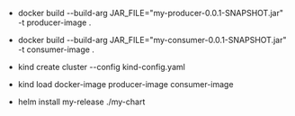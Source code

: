 - docker build --build-arg JAR_FILE="my-producer-0.0.1-SNAPSHOT.jar" -t producer-image .
- docker build --build-arg JAR_FILE="my-consumer-0.0.1-SNAPSHOT.jar" -t consumer-image .

- kind create cluster --config kind-config.yaml
- kind load docker-image producer-image consumer-image
- helm install my-release ./my-chart

